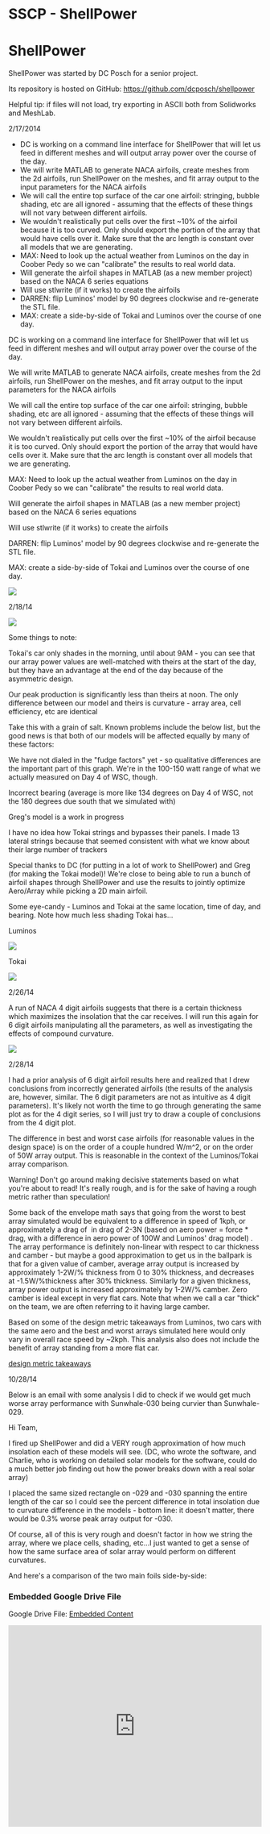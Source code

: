 # SSCP - ShellPower

# ShellPower

ShellPower was started by DC Posch for a senior project. 

Its repository is hosted on GitHub: https://github.com/dcposch/shellpower

Helpful tip: if files will not load, try exporting in ASCII both from Solidworks and MeshLab.

2/17/2014

* DC is working on a command line interface for ShellPower that will let us feed in different meshes and will output array power over the course of the day.
* We will write MATLAB to generate NACA airfoils, create meshes from the 2d airfoils, run ShellPower on the meshes, and fit array output to the input parameters for the NACA airfoils
* We will call the entire top surface of the car one airfoil: stringing, bubble shading, etc are all ignored - assuming that the effects of these things will not vary between different airfoils.
* We wouldn't realistically put cells over the first ~10% of the airfoil because it is too curved. Only should export the portion of the array that would have cells over it. Make sure that the arc length is constant over all models that we are generating.
* MAX: Need to look up the actual weather from Luminos on the day in Coober Pedy so we can "calibrate" the results to real world data. 
* Will generate the airfoil shapes in MATLAB (as a new member project) based on the NACA 6 series equations
* Will use stlwrite (if it works) to create the airfoils
* DARREN: flip Luminos' model by 90 degrees clockwise and re-generate the STL file. 
* MAX: create a side-by-side of Tokai and Luminos over the course of one day.

DC is working on a command line interface for ShellPower that will let us feed in different meshes and will output array power over the course of the day.

We will write MATLAB to generate NACA airfoils, create meshes from the 2d airfoils, run ShellPower on the meshes, and fit array output to the input parameters for the NACA airfoils

We will call the entire top surface of the car one airfoil: stringing, bubble shading, etc are all ignored - assuming that the effects of these things will not vary between different airfoils.

We wouldn't realistically put cells over the first ~10% of the airfoil because it is too curved. Only should export the portion of the array that would have cells over it. Make sure that the arc length is constant over all models that we are generating.

MAX: Need to look up the actual weather from Luminos on the day in Coober Pedy so we can "calibrate" the results to real world data. 

Will generate the airfoil shapes in MATLAB (as a new member project) based on the NACA 6 series equations

Will use stlwrite (if it works) to create the airfoils

DARREN: flip Luminos' model by 90 degrees clockwise and re-generate the STL file. 

MAX: create a side-by-side of Tokai and Luminos over the course of one day.

![](../../../../assets/image_5a931e5cfd.jpg)

2/18/14

![](../../../../assets/image_371992c817.png)

Some things to note:

Tokai's car only shades in the morning, until about 9AM - you can see that our array power values are well-matched with theirs at the start of the day, but they have an advantage at the end of the day because of the asymmetric design.

Our peak production is significantly less than theirs at noon. The only difference between our model and theirs is curvature - array area, cell efficiency, etc are identical

Take this with a grain of salt. Known problems include the below list, but the good news is that both of our models will be affected equally by many of these factors:

We have not dialed in the "fudge factors" yet - so qualitative differences are the important part of this graph. We're in the 100-150 watt range of what we actually measured on Day 4 of WSC, though.

Incorrect bearing (average is more like 134 degrees on Day 4 of WSC, not the 180 degrees due south that we simulated with)

Greg's model is a work in progress

I have no idea how Tokai strings and bypasses their panels. I made 13 lateral strings because that seemed consistent with what we know about their large number of trackers

Special thanks to DC (for putting in a lot of work to ShellPower) and Greg (for making the Tokai model)! We're close to being able to run a bunch of airfoil shapes through ShellPower and use the results to jointly optimize Aero/Array while picking a 2D main airfoil.

Some eye-candy - Luminos and Tokai at the same location, time of day, and bearing. Note how much less shading Tokai has...

Luminos

![](../../../../assets/image_daea417c17.png)

Tokai

![](../../../../assets/image_bdb6d7bc4b.png)

2/26/14

A run of NACA 4 digit airfoils suggests that there is a certain thickness which maximizes the insolation that the car receives. I will run this again for 6 digit airfoils manipulating all the parameters, as well as investigating the effects of compound curvature.

![](../../../../assets/image_f4a7e0b97f.png)

2/28/14

I had a prior analysis of 6 digit airfoil results here and realized that I drew conclusions from incorrectly generated airfoils (the results of the analysis are, however, similar. The 6 digit parameters are not as intuitive as 4 digit parameters). It's likely not worth the time to go through generating the same plot as for the 4 digit series, so I will just try to draw a couple of conclusions from the 4 digit plot. 

The difference in best and worst case airfoils (for reasonable values in the design space) is on the order of a couple hundred W/m^2, or on the order of 50W array output. This is reasonable in the context of the Luminos/Tokai array comparison.

Warning! Don't go around making decisive statements based on what you're about to read! It's really rough, and is for the sake of having a rough metric rather than speculation! 

Some back of the envelope math says that going from the worst to best array simulated would be equivalent to a difference in speed of 1kph, or approximately a drag of  in drag of 2-3N (based on aero power = force * drag, with a difference in aero power of 100W and Luminos' drag model) . The array performance is definitely non-linear with respect to car thickness and camber - but maybe a good approximation to get us in the ballpark is that for a given value of camber, average array output is increased by approximately 1-2W/% thickness from 0 to 30% thickness, and decreases at -1.5W/%thickness after 30% thickness. Similarly for a given thickness, array power output is increased approximately by 1-2W/% camber. Zero camber is ideal except in very flat cars. Note that when we call a car "thick" on the team, we are often referring to it having large camber.

Based on some of the design metric takeaways from Luminos, two cars with the same aero and the best and worst arrays simulated here would only vary in overall race speed by ~2kph. This analysis also does not include the benefit of array standing from a more flat car.

[ design metric takeaways](/stanford.edu/testduplicationsscp/home/general-design-principles/design-metrics)

10/28/14

Below is an email with some analysis I did to check if we would get much worse array performance with Sunwhale-030 being curvier than Sunwhale-029.

Hi Team,

I fired up ShellPower and did a VERY rough approximation of how much insolation each of these models will see. (DC, who wrote the software, and Charlie, who is working on detailed solar models for the software, could do a much better job finding out how the power breaks down with a real solar array)

I placed the same sized rectangle on -029 and -030 spanning the entire length of the car so I could see the percent difference in total insolation due to curvature difference in the models - bottom line: it doesn't matter, there would be 0.3% worse peak array output for -030.

Of course, all of this is very rough and doesn't factor in how we string the array, where we place cells, shading, etc...I just wanted to get a sense of how the same surface area of solar array would perform on different curvatures.

And here's a comparison of the two main foils side-by-side:

[](https://drive.google.com/folderview?id=1Lih9KmL4VtY_3VXp5INrgPYTJBPCCI_h)

### Embedded Google Drive File

Google Drive File: [Embedded Content](https://drive.google.com/embeddedfolderview?id=1Lih9KmL4VtY_3VXp5INrgPYTJBPCCI_h#list)

<iframe width="100%" height="400" src="https://drive.google.com/embeddedfolderview?id=1Lih9KmL4VtY_3VXp5INrgPYTJBPCCI_h#list" frameborder="0"></iframe>

